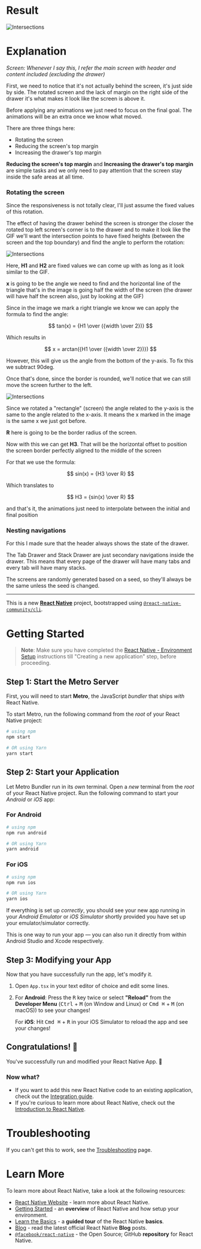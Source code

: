 # Result

![Intersections](./readme/demo.gif)

# Explanation

*Screen: Whenever I say this, I refer the main screen with header and content included (excluding the drawer)*

First, we need to notice that it's not actually behind the screen, it's just side by side. The rotated screen and the lack of margin on the right side of the drawer it's what makes it look like the screen is above it.

Before applying any animations we just need to focus on the final goal. The animations will be an extra once we know what moved.

There are three things here:

- Rotating the screen
- Reducing the screen's top margin
- Increasing the drawer's top margin

**Reducing the screen's top margin** and **Increasing the drawer's top margin** are simple tasks and we only need to pay attention that the screen stay inside the safe areas at all time.

### Rotating the screen

Since the responsiveness is not totally clear, I'll just assume the fixed values of this rotation.

The effect of having the drawer behind the screen is stronger the closer the rotated top left screen's corner is to the drawer and to make it look like the GIF we'll want the intersection points to have fixed heights (between the screen and the top boundary) and find the angle to perform the rotation:

![Intersections](./readme/intersections.png)

Here, **H1** and **H2** are fixed values we can come up with as long as it look similar to the GIF.

**x** is going to be the angle we need to find and the horizontal line of the triangle that's in the image is going half the width of the screen (the drawer will have half the screen also, just by looking at the GIF)

Since in the image we mark a right triangle we know we can apply the formula to find the angle:

$$ tan(x) = {H1 \over ({width \over 2})} $$

Which results in

$$ x = arctan({H1 \over ({width \over 2})}) $$

However, this will give us the angle from the bottom of the y-axis. To fix this we subtract 90deg.

Once that's done, since the border is rounded, we'll notice that we can still move the screen further to the left.

![Intersections](./readme/horizontal-offset.png)

Since we rotated a "rectangle" (screen) the angle related to the y-axis is the same to the angle related to the x-axis.
It means the x marked in the image is the same x we just got before.

**R** here is going to be the border radius of the screen.

Now with this we can get **H3**. That will be the horizontal offset to position the screen border perfectly aligned to the middle of the screen

For that we use the formula:

$$ sin(x) = {H3 \over R} $$

Which translates to

$$ H3 = {sin(x) \over R} $$

and that's it, the animations just need to interpolate between the initial and final position

### Nesting navigations

For this I made sure that the header always shows the state of the drawer. 

The Tab Drawer and Stack Drawer are just secondary navigations inside the drawer. This means that every page of the drawer will have many tabs and every tab will have many stacks.

The screens are randomly generated based on a seed, so they'll always be the same unless the seed is changed.

-----------------------

This is a new [**React Native**](https://reactnative.dev) project, bootstrapped using [`@react-native-community/cli`](https://github.com/react-native-community/cli).

# Getting Started

>**Note**: Make sure you have completed the [React Native - Environment Setup](https://reactnative.dev/docs/environment-setup) instructions till "Creating a new application" step, before proceeding.

## Step 1: Start the Metro Server

First, you will need to start **Metro**, the JavaScript _bundler_ that ships _with_ React Native.

To start Metro, run the following command from the _root_ of your React Native project:

```bash
# using npm
npm start

# OR using Yarn
yarn start
```

## Step 2: Start your Application

Let Metro Bundler run in its _own_ terminal. Open a _new_ terminal from the _root_ of your React Native project. Run the following command to start your _Android_ or _iOS_ app:

### For Android

```bash
# using npm
npm run android

# OR using Yarn
yarn android
```

### For iOS

```bash
# using npm
npm run ios

# OR using Yarn
yarn ios
```

If everything is set up _correctly_, you should see your new app running in your _Android Emulator_ or _iOS Simulator_ shortly provided you have set up your emulator/simulator correctly.

This is one way to run your app — you can also run it directly from within Android Studio and Xcode respectively.

## Step 3: Modifying your App

Now that you have successfully run the app, let's modify it.

1. Open `App.tsx` in your text editor of choice and edit some lines.
2. For **Android**: Press the <kbd>R</kbd> key twice or select **"Reload"** from the **Developer Menu** (<kbd>Ctrl</kbd> + <kbd>M</kbd> (on Window and Linux) or <kbd>Cmd ⌘</kbd> + <kbd>M</kbd> (on macOS)) to see your changes!

   For **iOS**: Hit <kbd>Cmd ⌘</kbd> + <kbd>R</kbd> in your iOS Simulator to reload the app and see your changes!

## Congratulations! :tada:

You've successfully run and modified your React Native App. :partying_face:

### Now what?

- If you want to add this new React Native code to an existing application, check out the [Integration guide](https://reactnative.dev/docs/integration-with-existing-apps).
- If you're curious to learn more about React Native, check out the [Introduction to React Native](https://reactnative.dev/docs/getting-started).

# Troubleshooting

If you can't get this to work, see the [Troubleshooting](https://reactnative.dev/docs/troubleshooting) page.

# Learn More

To learn more about React Native, take a look at the following resources:

- [React Native Website](https://reactnative.dev) - learn more about React Native.
- [Getting Started](https://reactnative.dev/docs/environment-setup) - an **overview** of React Native and how setup your environment.
- [Learn the Basics](https://reactnative.dev/docs/getting-started) - a **guided tour** of the React Native **basics**.
- [Blog](https://reactnative.dev/blog) - read the latest official React Native **Blog** posts.
- [`@facebook/react-native`](https://github.com/facebook/react-native) - the Open Source; GitHub **repository** for React Native.
